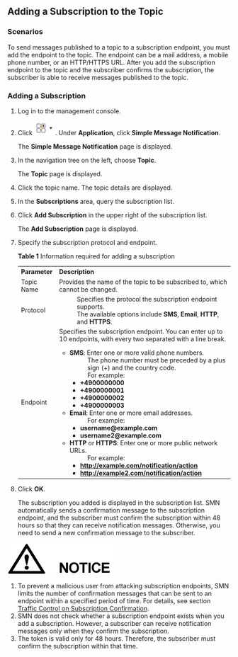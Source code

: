 ## Adding a Subscription to the Topic

### Scenarios

To send messages published to a topic to a subscription endpoint, you must add the endpoint to the topic. The endpoint can be a mail address, a mobile phone number, or an HTTP/HTTPS URL. After you add the subscription endpoint to the topic and the subscriber confirms the subscription, the subscriber is able to receive messages published to the topic.

### Adding a Subscription

1. Log in to the management console.

2.  Click ![](figure/001.png). Under **Application**, click **Simple Message Notification**.

	The **Simple Message Notification** page is displayed.


1. In the navigation tree on the left, choose **Topic**.

	The **Topic** page is displayed.


1. Click the topic name. The topic details are displayed.
1. In the **Subscriptions** area, query the subscription list.

3.  Click **Add Subscription** in the upper right of the subscription list.

	The **Add Subscription** page is displayed.

1. Specify the subscription protocol and endpoint.

	**Table 1** Information required for adding a subscription
	<table>
    <tr>
       <th>Parameter</th>
       <th>Description</th>
        
     </tr>
     <tr>
         <td>Topic Name</td>
         <td>Provides the name of the topic to be subscribed to, which cannot be changed. </td>
     </tr>
     <tr>
         <td>Protocol</td>
         <td><dd>Specifies the protocol the subscription endpoint supports. </dd>                                                                                                                                                                         	 <dd>The available options include <b>SMS</b>, <b>Email</b>, <b>HTTP</b>, and <b>HTTPS</b>.</dd>
         </td>
     </tr>
     <tr>
         <td>Endpoint</td>
         <td>Specifies the subscription endpoint. You can enter up to 10 endpoints, with every two separated with a line break.                                                                                                                  
              <ul>
			  <li><b>SMS</b>: Enter one or more valid phone numbers.                                                                                                                                                                                    
                  <dd>The phone number must be preceded by a plus sign (+) and the country code.</dd>                                                                                                                                                          
                  <dd>For example:</dd>                                                                                                                                                                                                                        
                  <ul>
                  <li><b>+4900000000</b></li>                                                                                                                                                                                                                     
                  <li><b>+4900000001</b></li>                                                                                                                                                                                                                      
                  <li><b>+4900000002</b></li>                                                                                                                                                                                                                     
                  <li><b>+4900000003</b></li>
                  </ul>
             </li>                                                                                                                                                                                                                         
              <li><b>Email</b>: Enter one or more email addresses.                                                                                                                                                                                      
                  <dd>For example:</dd>                                                                                                                                                                                                                         
                  <ul>
                  <li><b>username@example.com</b></li>                                                                                                                                                                                                            
                  <li><b>username2@example.com</b></li>
                  </ul>
              </li>                                                                                                                                                                                                                
              <li><b>HTTP</b> or <b>HTTPS</b>: Enter one or more public network URLs.                                                                                                                                                                           
	              <dd>For example:</dd>                                                                                                                                                                                                                           
	              <ul>
				  <li><a href="http://example.com/notification/action"><b>http://example.com/notification/action</b></a></li>                                                                                                                                                                                             
	              <li><a href="http://example2.com/notification/action"><b>http://example2.com/notification/action</b></a></li>
				 </ul>
             </li>
			</ul>   
         </td>
     </tr>
     </table>                                                                

1.  Click **OK**.

	The subscription you added is displayed in the subscription list. SMN automatically sends a confirmation message to the subscription endpoint, and the subscriber must confirm the subscription within 48 hours so that they can receive notification messages. Otherwise, you need to send a new confirmation message to the subscriber.

![](figure/notice.png)

1.  To prevent a malicious user from attacking subscription endpoints, SMN limits the number of confirmation messages that can be sent to an endpoint within a specified period of time. For details, see section <a href="Traffic Control on Subscription Confirmation.md">Traffic Control on Subscription Confirmation</a>.
2.  SMN does not check whether a subscription endpoint exists when you add a subscription. However, a subscriber can receive notification messages only when they confirm the subscription.
3.  The token is valid only for 48 hours. Therefore, the subscriber must confirm the subscription within that time.
